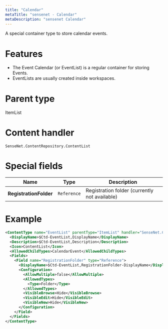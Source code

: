 ```yaml
---
title: "Calendar"
metaTitle: "sensenet - Calendar"
metaDescription: "sensenet Calendar"
---
```


A special container type to store calendar events.

# Features

- The Event Calendar (or EventList) is a regular container for storing Events.
- EventLists are usually created inside workspaces.

# Parent type

ItemList

# Content handler

`SenseNet.ContentRepository.ContentList`

# Special fields

| Name                   | Type        | Description                                   |
| ---------------------- | ----------- | --------------------------------------------- |
| **RegistrationFolder** | `Reference` | Registration folder (currently not available) |

# Example

```xml
<ContentType name="EventList" parentType="ItemList" handler="SenseNet.ContentRepository.ContentList" xmlns="http://schemas.sensenet.com/SenseNet/ContentRepository/ContentTypeDefinition">
  <DisplayName>$Ctd-EventList,DisplayName</DisplayName>
  <Description>$Ctd-EventList,Description</Description>
  <Icon>ContentList</Icon>
  <AllowedChildTypes>CalendarEvent</AllowedChildTypes>
  <Fields>
    <Field name="RegistrationFolder" type="Reference">
      <DisplayName>$Ctd-EventList,RegistrationFolder-DisplayName</DisplayName>
      <Configuration>
        <AllowMultiple>false</AllowMultiple>
        <AllowedTypes>
          <Type>Folder</Type>
        </AllowedTypes>
        <VisibleBrowse>Hide</VisibleBrowse>
        <VisibleEdit>Hide</VisibleEdit>
        <VisibleNew>Hide</VisibleNew>
      </Configuration>
    </Field>
  </Fields>
</ContentType>
```
